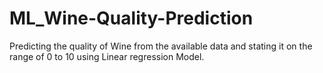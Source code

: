 # ML_Wine-Quality-Prediction
Predicting the quality of Wine from the available data and stating it on the range of 0 to 10 using Linear regression Model.
